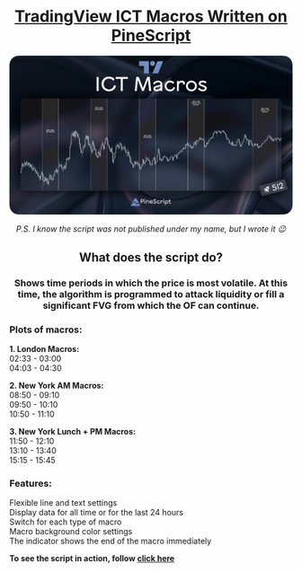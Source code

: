 <h1 align="center">
    <a href="https://tradingview.com/script/qIzr54lv-ICT-Macros-by-Cryptofor/">
    TradingView ICT Macros Written on PineScript
    </a>
</h1>

<img src="/resources/ICT_Macros_cover.png">

<p align="center">
  <i align="center">P.S. I know the script was not published under my name, but I wrote it 😉</i>
</p>

<h2 align="center">
    What does the script do?
</h2>

<h3 align="center">
Shows time periods in which the price is most volatile. At this time, the algorithm is programmed to attack liquidity or fill a significant FVG from which the OF can continue.
</h3> 

<h3> Plots of macros:</h3>

**1. London Macros:**
<br>02:33 - 03:00
<br>04:03 - 04:30

**2. New York AM Macros:**
<br>08:50 - 09:10
<br>09:50 - 10:10
<br>10:50 - 11:10

**3. New York Lunch + PM Macros:**
<br>11:50 - 12:10
<br>13:10 - 13:40
<br>15:15 - 15:45


<h3>Features:</h3>
Flexible line and text settings
<br>Display data for all time or for the last 24 hours
<br>Switch for each type of macro
<br>Macro background color settings
<br>The indicator shows the end of the macro immediately

**To see the script in action, follow <a href="https://ru.tradingview.com/script/qIzr54lv-ICT-Macros-by-Cryptofor/">click here</a>**
